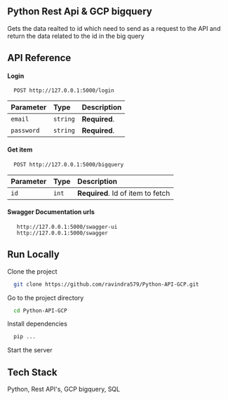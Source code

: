 ## Python Rest Api & GCP bigquery
Gets the data realted to id which need to send as a request to the API and return the data related to the id in the big query 

## API Reference

#### Login

```
  POST http://127.0.0.1:5000/login
```

| Parameter | Type     | Description                |
| :-------- | :------- | :------------------------- |
| `email`   | `string` | **Required**.              |
| `password`| `string` | **Required**.              |

#### Get item

```
  POST http://127.0.0.1:5000/bigquery
```

| Parameter | Type     | Description                       |
| :-------- | :------- | :-------------------------------- |
| `id`      | `int`    | **Required**. Id of item to fetch |

#### Swagger Documentation urls

```
   http://127.0.0.1:5000/swagger-ui
   http://127.0.0.1:5000/swagger
```

## Run Locally

Clone the project

```bash
  git clone https://github.com/ravindra579/Python-API-GCP.git
```

Go to the project directory

```bash
  cd Python-API-GCP
```

Install dependencies

```bash
  pip ...
```

Start the server

## Tech Stack

Python, Rest API's, GCP bigquery, SQL

